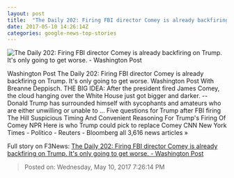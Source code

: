 ```yaml
---
layout: post
title:  "The Daily 202: Firing FBI director Comey is already backfiring on Trump. It's only going to get worse. - Washington Post"
date: 2017-05-10 14:26:14Z
categories: google-news-top-stories
---
```


![The Daily 202: Firing FBI director Comey is already backfiring on Trump. It's only going to get worse. - Washington Post](https://images.washingtonpost.com/?url=https://palomaimages.washingtonpost.com/pr2/1e4baee220f8f91b0fd98925b26983a3-833-470-Trump_Comey_91728cfaca.jpg&w=1484&op=resize&opt=1&filter=antialias)

Washington Post The Daily 202: Firing FBI director Comey is already backfiring on Trump. It's only going to get worse. Washington Post With Breanne Deppisch. THE BIG IDEA: After the president fired James Comey, the cloud hanging over the White House just got bigger and darker. -- Donald Trump has surrounded himself with sycophants and amateurs who are either unwilling or unable to ... Five questions for Trump after FBI firing The Hill Suspicious Timing And Convenient Reasoning For Trump's Firing Of Comey NPR Here is who Trump could pick to replace Comey CNN New York Times - Politico - Reuters - Bloomberg all 3,616 news articles »


Full story on F3News: [The Daily 202: Firing FBI director Comey is already backfiring on Trump. It's only going to get worse. - Washington Post](http://www.f3nws.com/n/gmR4MC)

> Posted on: Wednesday, May 10, 2017 7:26:14 PM
